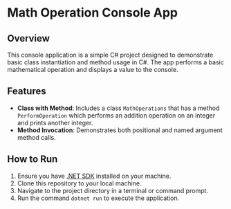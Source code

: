 # Math Operation Console App

## Overview

This console application is a simple C# project designed to demonstrate basic class instantiation and method usage in C#. The app performs a basic mathematical operation and displays a value to the console.

## Features

- **Class with Method**: Includes a class `MathOperations` that has a method `PerformOperation` which performs an addition operation on an integer and prints another integer.
- **Method Invocation**: Demonstrates both positional and named argument method calls.

## How to Run

1. Ensure you have [.NET SDK](https://dotnet.microsoft.com/download) installed on your machine.
2. Clone this repository to your local machine.
3. Navigate to the project directory in a terminal or command prompt.
4. Run the command `dotnet run` to execute the application.

